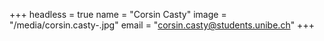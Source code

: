 +++
headless = true
name = "Corsin Casty"
image = "/media/corsin.casty-.jpg"
email = "corsin.casty@students.unibe.ch"
+++
